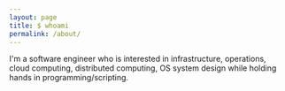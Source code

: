 ```yaml
---
layout: page
title: $ whoami
permalink: /about/
---
```


I'm a software engineer who is interested in infrastructure, operations, cloud computing,
distributed computing, OS system design while holding hands in programming/scripting.

